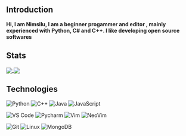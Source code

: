 ## Introduction
**Hi, I am Nimsilu, I am a beginner progammer and editor , mainly experienced with Python, C# and C++. I like developing open source softwares**

## Stats

<a href="https://github.com/codingforhelp/CODER">
  <img align="center" src="https://github-readme-stats.vercel.app/api?username=codingforhelp&show_icons=true&include_all_commits=false&line_height=33&theme=algolia" />
</a>
<a href="https://coderstats.net/github/#codingforhelp">
  <img align="center" src="https://github-readme-stats.vercel.app/api/top-langs/?username=codingforhelp&hide=ruby&theme=algolia" />
</a>

## Technologies

![Python](https://img.shields.io/badge/-Python-3776AB?logo=python&logoColor=ffffff)
![C++](https://img.shields.io/badge/-C++-00599C?logo=c%2b%2b&logoColor=ffffff)
![Java](https://img.shields.io/badge/-Java-007396?logo=Java&logoColor=000000)
![JavaScript](https://img.shields.io/badge/-JavaScript-F7DF1E?&logo=javascript&logoColor=000000)

![VS Code](https://img.shields.io/badge/VSCode-%23007ACC?logo=Visual-studio-code)
![Pycharm](https://img.shields.io/badge/PyCharm-green?logo=PyCharm)
![Vim](https://img.shields.io/badge/Vim-019733?logo=vim)
![NeoVim](https://img.shields.io/badge/NeoVim-019733?logo=neovim)

![Git](https://img.shields.io/badge/-Git-%23F05032?logo=git&logoColor=%23ffffff)
![Linux](https://img.shields.io/badge/-Linux-FCC624?logo=linux&logoColor=000000)
![MongoDB](https://img.shields.io/badge/-MongoDB-47A248?logo=MongoDB&logoColor=ffffff)
